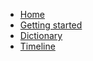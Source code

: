 * [Home](/)
* [Getting started](gettingStarted.md)
* [Dictionary](dictionary.md)
* [Timeline](timeline.md)